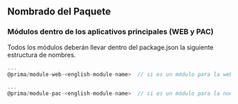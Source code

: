 ## Nombrado del Paquete
### Módulos dentro de los aplicativos principales (WEB y PAC)
Todos los módulos deberán llevar dentro del package.json la siguiente estructura de nombres.

```js
...
@prima/module-web-<english-module-name>  // si es un módulo para la web transaccional

...
@prima/module-pac-<english-module-name>  // si es un módulo para la nueva pac
```